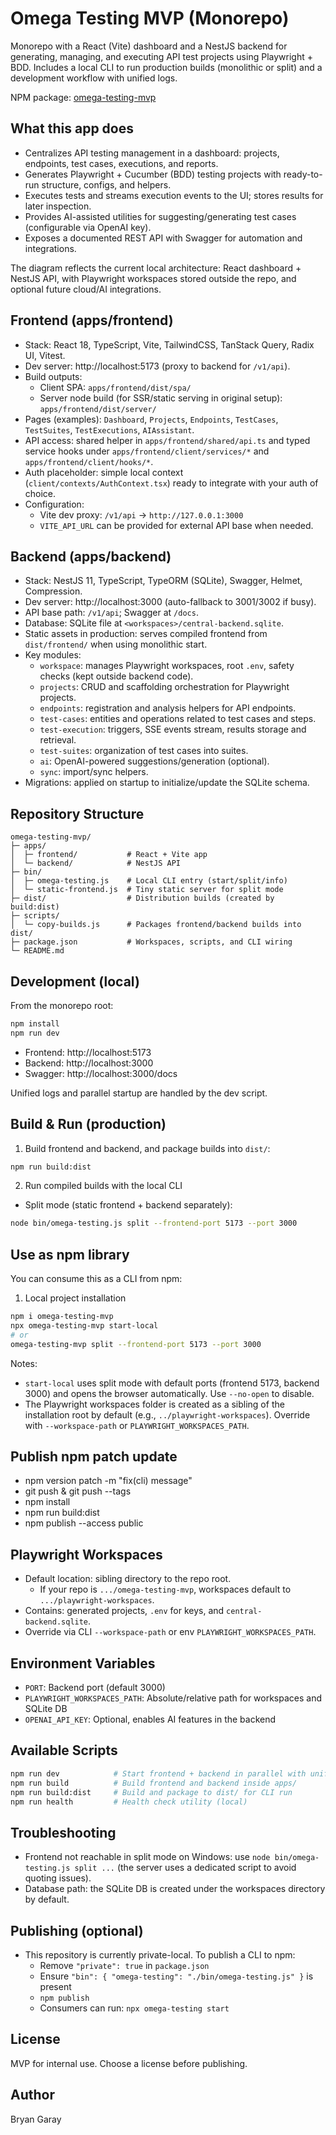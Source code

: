 # Omega Testing MVP (Monorepo)

Monorepo with a React (Vite) dashboard and a NestJS backend for generating, managing, and executing API test projects using Playwright + BDD. Includes a local CLI to run production builds (monolithic or split) and a development workflow with unified logs.

NPM package: [omega-testing-mvp](https://www.npmjs.com/package/omega-testing-mvp)

## What this app does

- Centralizes API testing management in a dashboard: projects, endpoints, test cases, executions, and reports.
- Generates Playwright + Cucumber (BDD) testing projects with ready-to-run structure, configs, and helpers.
- Executes tests and streams execution events to the UI; stores results for later inspection.
- Provides AI-assisted utilities for suggesting/generating test cases (configurable via OpenAI key).
- Exposes a documented REST API with Swagger for automation and integrations.


The diagram reflects the current local architecture: React dashboard + NestJS API, with Playwright workspaces stored outside the repo, and optional future cloud/AI integrations.

## Frontend (apps/frontend)

- Stack: React 18, TypeScript, Vite, TailwindCSS, TanStack Query, Radix UI, Vitest.
- Dev server: http://localhost:5173 (proxy to backend for `/v1/api`).
- Build outputs:
  - Client SPA: `apps/frontend/dist/spa/`
  - Server node build (for SSR/static serving in original setup): `apps/frontend/dist/server/`
- Pages (examples): `Dashboard`, `Projects`, `Endpoints`, `TestCases`, `TestSuites`, `TestExecutions`, `AIAssistant`.
- API access: shared helper in `apps/frontend/shared/api.ts` and typed service hooks under `apps/frontend/client/services/*` and `apps/frontend/client/hooks/*`.
- Auth placeholder: simple local context (`client/contexts/AuthContext.tsx`) ready to integrate with your auth of choice.
- Configuration:
  - Vite dev proxy: `/v1/api` → `http://127.0.0.1:3000`
  - `VITE_API_URL` can be provided for external API base when needed.

## Backend (apps/backend)

- Stack: NestJS 11, TypeScript, TypeORM (SQLite), Swagger, Helmet, Compression.
- Dev server: http://localhost:3000 (auto-fallback to 3001/3002 if busy).
- API base path: `/v1/api`; Swagger at `/docs`.
- Database: SQLite file at `<workspaces>/central-backend.sqlite`.
- Static assets in production: serves compiled frontend from `dist/frontend/` when using monolithic start.
- Key modules:
  - `workspace`: manages Playwright workspaces, root `.env`, safety checks (kept outside backend code).
  - `projects`: CRUD and scaffolding orchestration for Playwright projects.
  - `endpoints`: registration and analysis helpers for API endpoints.
  - `test-cases`: entities and operations related to test cases and steps.
  - `test-execution`: triggers, SSE events stream, results storage and retrieval.
  - `test-suites`: organization of test cases into suites.
  - `ai`: OpenAI-powered suggestions/generation (optional).
  - `sync`: import/sync helpers.
- Migrations: applied on startup to initialize/update the SQLite schema.

## Repository Structure

```
omega-testing-mvp/
├─ apps/
│  ├─ frontend/           # React + Vite app
│  └─ backend/            # NestJS API
├─ bin/
│  ├─ omega-testing.js    # Local CLI entry (start/split/info)
│  └─ static-frontend.js  # Tiny static server for split mode
├─ dist/                  # Distribution builds (created by build:dist)
├─ scripts/
│  └─ copy-builds.js      # Packages frontend/backend builds into dist/
├─ package.json           # Workspaces, scripts, and CLI wiring
└─ README.md
```

## Development (local)

From the monorepo root:

```bash
npm install
npm run dev
```

- Frontend: http://localhost:5173
- Backend: http://localhost:3000
- Swagger: http://localhost:3000/docs

Unified logs and parallel startup are handled by the dev script.

## Build & Run (production)

1) Build frontend and backend, and package builds into `dist/`:

```bash
npm run build:dist
```

2) Run compiled builds with the local CLI

- Split mode (static frontend + backend separately):

```bash
node bin/omega-testing.js split --frontend-port 5173 --port 3000
```

## Use as npm library

You can consume this as a CLI from npm:

1) Local project installation

```bash
npm i omega-testing-mvp
npx omega-testing-mvp start-local
# or
omega-testing-mvp split --frontend-port 5173 --port 3000
```

Notes:
- `start-local` uses split mode with default ports (frontend 5173, backend 3000) and opens the browser automatically. Use `--no-open` to disable.
- The Playwright workspaces folder is created as a sibling of the installation root by default (e.g., `../playwright-workspaces`). Override with `--workspace-path` or `PLAYWRIGHT_WORKSPACES_PATH`.

## Publish npm patch update

- npm version patch -m "fix(cli) message"
- git push & git push --tags
- npm install
- npm run build:dist
- npm publish --access public 

## Playwright Workspaces

- Default location: sibling directory to the repo root.
  - If your repo is `.../omega-testing-mvp`, workspaces default to `.../playwright-workspaces`.
- Contains: generated projects, `.env` for keys, and `central-backend.sqlite`.
- Override via CLI `--workspace-path` or env `PLAYWRIGHT_WORKSPACES_PATH`.

## Environment Variables

- `PORT`: Backend port (default 3000)
- `PLAYWRIGHT_WORKSPACES_PATH`: Absolute/relative path for workspaces and SQLite DB
- `OPENAI_API_KEY`: Optional, enables AI features in the backend

## Available Scripts

```bash
npm run dev            # Start frontend + backend in parallel with unified logs
npm run build          # Build frontend and backend inside apps/
npm run build:dist     # Build and package to dist/ for CLI run
npm run health         # Health check utility (local)
```

## Troubleshooting

- Frontend not reachable in split mode on Windows: use `node bin/omega-testing.js split ...` (the server uses a dedicated script to avoid quoting issues).
- Database path: the SQLite DB is created under the workspaces directory by default.

## Publishing (optional)

- This repository is currently private-local. To publish a CLI to npm:
  - Remove `"private": true` in `package.json`
  - Ensure `"bin": { "omega-testing": "./bin/omega-testing.js" }` is present
  - `npm publish`
  - Consumers can run: `npx omega-testing start`

## License

MVP for internal use. Choose a license before publishing.

## Author

Bryan Garay
